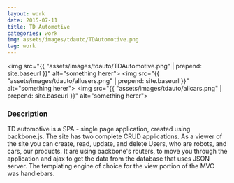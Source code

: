 ```yaml
---
layout: work
date: 2015-07-11
title: TD Automotive
categories: work
img: assets/images/tdauto/TDAutomotive.png
tag: work
---
```


<img src="{{ "assets/images/tdauto/TDAutomotive.png" | prepend: site.baseurl }}" alt="something herer">
<img src="{{ "assets/images/tdauto/allusers.png" | prepend: site.baseurl }}" alt="something herer">
<img src="{{ "assets/images/tdauto/allcars.png" | prepend: site.baseurl }}" alt="something herer">






### Description

TD automotive is a SPA - single page application, created using backbone.js. The site has two complete CRUD applications. As a viewer of the site you can create, read, update, and delete Users, who are robots, and cars, our products. It are using backbone's routers, to move you through the application and ajax to get the data from the database that uses JSON server. The templating engine of choice for the view portion of the MVC was handlebars. 